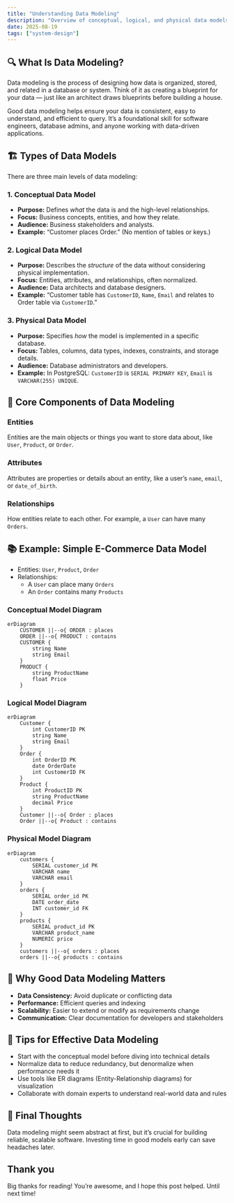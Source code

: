 ```yaml
---
title: "Understanding Data Modeling"
description: "Overview of conceptual, logical, and physical data models with examples and diagrams to guide database design from abstract ideas to implementation."
date: 2025-08-19
tags: ["system-design"]
---
```


## 🔍 What Is Data Modeling?

Data modeling is the process of designing how data is organized, stored, and related in a database or system. Think of it as creating a blueprint for your data — just like an architect draws blueprints before building a house.

Good data modeling helps ensure your data is consistent, easy to understand, and efficient to query. It’s a foundational skill for software engineers, database admins, and anyone working with data-driven applications.

## 🏗️ Types of Data Models

There are three main levels of data modeling:

### 1. Conceptual Data Model

- **Purpose:** Defines *what* the data is and the high-level relationships.  
- **Focus:** Business concepts, entities, and how they relate.  
- **Audience:** Business stakeholders and analysts.  
- **Example:** “Customer places Order.” (No mention of tables or keys.)

### 2. Logical Data Model

- **Purpose:** Describes the *structure* of the data without considering physical implementation.  
- **Focus:** Entities, attributes, and relationships, often normalized.  
- **Audience:** Data architects and database designers.  
- **Example:** “Customer table has `CustomerID`, `Name`, `Email` and relates to Order table via `CustomerID`.”

### 3. Physical Data Model

- **Purpose:** Specifies *how* the model is implemented in a specific database.  
- **Focus:** Tables, columns, data types, indexes, constraints, and storage details.  
- **Audience:** Database administrators and developers.  
- **Example:** In PostgreSQL: `CustomerID` is `SERIAL PRIMARY KEY`, `Email` is `VARCHAR(255) UNIQUE`.

## 🧩 Core Components of Data Modeling

### Entities

Entities are the main objects or things you want to store data about, like `User`, `Product`, or `Order`.

### Attributes

Attributes are properties or details about an entity, like a user’s `name`, `email`, or `date_of_birth`.

### Relationships

How entities relate to each other. For example, a `User` can have many `Orders`.

## 📚 Example: Simple E-Commerce Data Model

- Entities: `User`, `Product`, `Order`  
- Relationships:  
  - A `User` can place many `Orders`  
  - An `Order` contains many `Products`

### Conceptual Model Diagram

```mermaid
erDiagram
    CUSTOMER ||--o{ ORDER : places
    ORDER ||--o{ PRODUCT : contains
    CUSTOMER {
        string Name
        string Email
    }
    PRODUCT {
        string ProductName
        float Price
    }

```

### Logical Model Diagram

```mermaid
erDiagram
    Customer {
        int CustomerID PK
        string Name
        string Email
    }
    Order {
        int OrderID PK
        date OrderDate
        int CustomerID FK
    }
    Product {
        int ProductID PK
        string ProductName
        decimal Price
    }
    Customer ||--o{ Order : places
    Order ||--o{ Product : contains
```

### Physical Model Diagram

```mermaid
erDiagram
    customers {
        SERIAL customer_id PK
        VARCHAR name
        VARCHAR email
    }
    orders {
        SERIAL order_id PK
        DATE order_date
        INT customer_id FK
    }
    products {
        SERIAL product_id PK
        VARCHAR product_name
        NUMERIC price
    }
    customers ||--o{ orders : places
    orders ||--o{ products : contains
```

## 🎯 Why Good Data Modeling Matters

- **Data Consistency:** Avoid duplicate or conflicting data  
- **Performance:** Efficient queries and indexing  
- **Scalability:** Easier to extend or modify as requirements change  
- **Communication:** Clear documentation for developers and stakeholders

## 🔧 Tips for Effective Data Modeling

- Start with the conceptual model before diving into technical details  
- Normalize data to reduce redundancy, but denormalize when performance needs it  
- Use tools like ER diagrams (Entity-Relationship diagrams) for visualization  
- Collaborate with domain experts to understand real-world data and rules

## 🎯 Final Thoughts

Data modeling might seem abstract at first, but it’s crucial for building reliable, scalable software. Investing time in good models early can save headaches later.

## Thank you

Big thanks for reading! You’re awesome, and I hope this post helped. Until next time!
